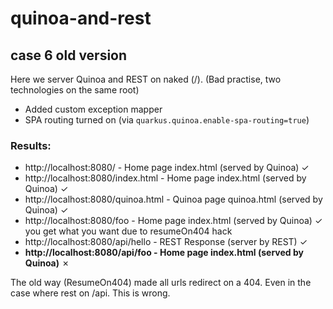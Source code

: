 # quinoa-and-rest

## case 6 old version

Here we server Quinoa and REST on naked (/). (Bad practise, two technologies on the same root)
- Added custom exception mapper
- SPA routing turned on (via `quarkus.quinoa.enable-spa-routing=true`)

### Results:

- http://localhost:8080/ - Home page index.html (served by Quinoa) &check;
- http://localhost:8080/index.html - Home page index.html (served by Quinoa) &check;
- http://localhost:8080/quinoa.html - Quinoa page quinoa.html (served by Quinoa) &check;
- http://localhost:8080/foo - Home page index.html (served by Quinoa) &check; you get what you want due to resumeOn404 hack
- http://localhost:8080/api/hello - REST Response (server by REST) &check;
- **http://localhost:8080/api/foo - Home page index.html (served by Quinoa)** &cross;

The old way (ResumeOn404) made all urls redirect on a 404. Even in the case where rest on /api. This is wrong.
